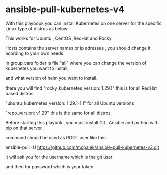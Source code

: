 # ansible-pull-kubernetes-v4

With this playbook you can install Kubernetes on one server for the specific Linux type of distros as below:

This works for Ubuntu , CentOS ,RedHat and Rocky.

Hosts contains the server names or ip adresses , you should change it acording to your own needs.

In group_vars folder is file "all" where you can change the version of kubernetes you want to install,

and what version of helm you want to install.

there you will find "rocky_kubernetes_version: 1.29.1" this is for all RedHat based distros

"ubuntu_kubernetes_version: 1.29.1-1.1" for all Ubuntu versions

"repo_version: v1.29" this is the same for all distros

Before starting this playbok , you must install Git , Ansible and python with pip on that server.

command should be used as ROOT user like this:

ansible-pull -U https://github.com/mcpalek/ansible-pull-kubernetes-v3.git

it will ask you for the username which is the git user

and then for password which is your token

